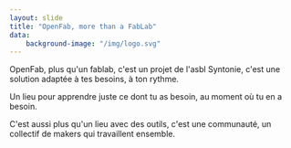 ```yaml
---
layout: slide
title: "OpenFab, more than a FabLab"
data:
    background-image: "/img/logo.svg"
---
```


OpenFab, plus qu'un fablab, c'est un projet de l'asbl Syntonie, c'est une solution adaptée à tes besoins, à ton rythme.

Un lieu pour apprendre juste ce dont tu as besoin, au moment où tu en a besoin.

C'est aussi plus qu'un lieu avec des outils, c'est une communauté, un collectif de makers qui travaillent ensemble.
